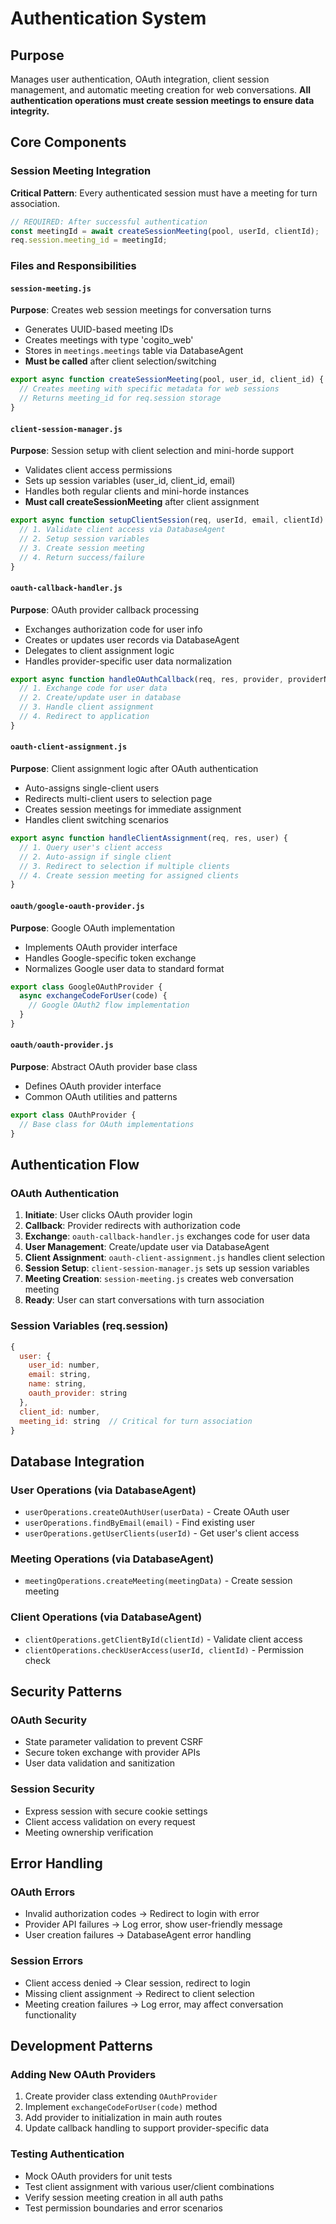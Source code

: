 # Authentication System

## Purpose
Manages user authentication, OAuth integration, client session management, and automatic meeting creation for web conversations. **All authentication operations must create session meetings to ensure data integrity.**

## Core Components

### Session Meeting Integration
**Critical Pattern**: Every authenticated session must have a meeting for turn association.

```javascript
// REQUIRED: After successful authentication
const meetingId = await createSessionMeeting(pool, userId, clientId);
req.session.meeting_id = meetingId;
```

### Files and Responsibilities

#### `session-meeting.js`
**Purpose**: Creates web session meetings for conversation turns
- Generates UUID-based meeting IDs  
- Creates meetings with type 'cogito_web'
- Stores in `meetings.meetings` table via DatabaseAgent
- **Must be called** after client selection/switching

```javascript
export async function createSessionMeeting(pool, user_id, client_id) {
  // Creates meeting with specific metadata for web sessions
  // Returns meeting_id for req.session storage
}
```

#### `client-session-manager.js` 
**Purpose**: Session setup with client selection and mini-horde support
- Validates client access permissions
- Sets up session variables (user_id, client_id, email)
- Handles both regular clients and mini-horde instances
- **Must call createSessionMeeting** after client assignment

```javascript
export async function setupClientSession(req, userId, email, clientId) {
  // 1. Validate client access via DatabaseAgent
  // 2. Setup session variables
  // 3. Create session meeting
  // 4. Return success/failure
}
```

#### `oauth-callback-handler.js`
**Purpose**: OAuth provider callback processing
- Exchanges authorization code for user info
- Creates or updates user records via DatabaseAgent
- Delegates to client assignment logic
- Handles provider-specific user data normalization

```javascript
export async function handleOAuthCallback(req, res, provider, providerName) {
  // 1. Exchange code for user data
  // 2. Create/update user in database
  // 3. Handle client assignment
  // 4. Redirect to application
}
```

#### `oauth-client-assignment.js`
**Purpose**: Client assignment logic after OAuth authentication
- Auto-assigns single-client users
- Redirects multi-client users to selection page
- Creates session meetings for immediate assignment
- Handles client switching scenarios

```javascript
export async function handleClientAssignment(req, res, user) {
  // 1. Query user's client access
  // 2. Auto-assign if single client
  // 3. Redirect to selection if multiple clients
  // 4. Create session meeting for assigned clients
}
```

#### `oauth/google-oauth-provider.js`
**Purpose**: Google OAuth implementation
- Implements OAuth provider interface
- Handles Google-specific token exchange
- Normalizes Google user data to standard format

```javascript
export class GoogleOAuthProvider {
  async exchangeCodeForUser(code) {
    // Google OAuth2 flow implementation
  }
}
```

#### `oauth/oauth-provider.js`
**Purpose**: Abstract OAuth provider base class
- Defines OAuth provider interface
- Common OAuth utilities and patterns

```javascript
export class OAuthProvider {
  // Base class for OAuth implementations
}
```

## Authentication Flow

### OAuth Authentication
1. **Initiate**: User clicks OAuth provider login
2. **Callback**: Provider redirects with authorization code  
3. **Exchange**: `oauth-callback-handler.js` exchanges code for user data
4. **User Management**: Create/update user via DatabaseAgent
5. **Client Assignment**: `oauth-client-assignment.js` handles client selection
6. **Session Setup**: `client-session-manager.js` sets up session variables
7. **Meeting Creation**: `session-meeting.js` creates web conversation meeting
8. **Ready**: User can start conversations with turn association

### Session Variables (req.session)
```javascript
{
  user: {
    user_id: number,
    email: string,
    name: string,
    oauth_provider: string
  },
  client_id: number,
  meeting_id: string  // Critical for turn association
}
```

## Database Integration

### User Operations (via DatabaseAgent)
- `userOperations.createOAuthUser(userData)` - Create OAuth user
- `userOperations.findByEmail(email)` - Find existing user
- `userOperations.getUserClients(userId)` - Get user's client access

### Meeting Operations (via DatabaseAgent)  
- `meetingOperations.createMeeting(meetingData)` - Create session meeting

### Client Operations (via DatabaseAgent)
- `clientOperations.getClientById(clientId)` - Validate client access
- `clientOperations.checkUserAccess(userId, clientId)` - Permission check

## Security Patterns

### OAuth Security
- State parameter validation to prevent CSRF
- Secure token exchange with provider APIs
- User data validation and sanitization

### Session Security  
- Express session with secure cookie settings
- Client access validation on every request
- Meeting ownership verification

## Error Handling

### OAuth Errors
- Invalid authorization codes → Redirect to login with error
- Provider API failures → Log error, show user-friendly message
- User creation failures → DatabaseAgent error handling

### Session Errors
- Client access denied → Clear session, redirect to login
- Missing client assignment → Redirect to client selection
- Meeting creation failures → Log error, may affect conversation functionality

## Development Patterns

### Adding New OAuth Providers
1. Create provider class extending `OAuthProvider`
2. Implement `exchangeCodeForUser(code)` method
3. Add provider to initialization in main auth routes
4. Update callback handling to support provider-specific data

### Testing Authentication
- Mock OAuth providers for unit tests
- Test client assignment with various user/client combinations  
- Verify session meeting creation in all auth paths
- Test permission boundaries and error scenarios